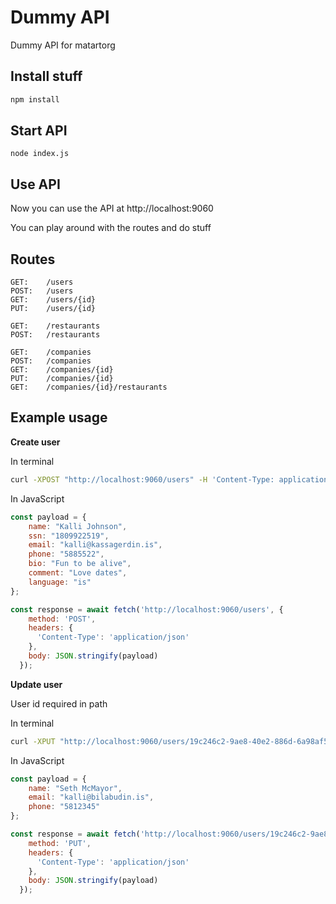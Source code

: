 # Dummy API

Dummy API for matartorg

## Install stuff

```bash
npm install
```

## Start API

```
node index.js
```

## Use API

Now you can use the API at http://localhost:9060

You can play around with the routes and do stuff

## Routes

```
GET:    /users
POST:   /users
GET:    /users/{id}
PUT:    /users/{id}

GET:    /restaurants
POST:   /restaurants

GET:    /companies
POST:   /companies
GET:    /companies/{id}
PUT:    /companies/{id}
GET:    /companies/{id}/restaurants
```

## Example usage

**Create user**

In terminal
```bash
curl -XPOST "http://localhost:9060/users" -H 'Content-Type: application/json' -d'{"name": "Kalli Johnson", "ssn": "1946151684", "email": "kalli@kassagerdin.is", "phone": "5885522", "bio": "Fun to be alive", "comment": "Love dates", "language": "is" }'
```

In JavaScript
```js
const payload = {
    name: "Kalli Johnson",
    ssn: "1809922519",
    email: "kalli@kassagerdin.is",
    phone: "5885522",
    bio: "Fun to be alive",
    comment: "Love dates",
    language: "is"
};

const response = await fetch('http://localhost:9060/users', {
    method: 'POST',
    headers: {
      'Content-Type': 'application/json'
    },
    body: JSON.stringify(payload)
  });
```

**Update user**

User id required in path

In terminal
```bash
curl -XPUT "http://localhost:9060/users/19c246c2-9ae8-40e2-886d-6a98af51d463" -H 'Content-Type: application/json' -d'{"name": "Seth McMayor", "email": "kalli@bilabudin.is", "phone": "5812345" }'
```

In JavaScript
```js
const payload = {
    name: "Seth McMayor",
    email: "kalli@bilabudin.is",
    phone: "5812345"
};

const response = await fetch('http://localhost:9060/users/19c246c2-9ae8-40e2-886d-6a98af51d463', {
    method: 'PUT',
    headers: {
      'Content-Type': 'application/json'
    },
    body: JSON.stringify(payload)
  });
```
